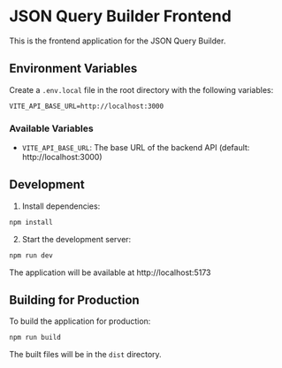 # JSON Query Builder Frontend

This is the frontend application for the JSON Query Builder.

## Environment Variables

Create a `.env.local` file in the root directory with the following variables:

```env
VITE_API_BASE_URL=http://localhost:3000
```

### Available Variables

- `VITE_API_BASE_URL`: The base URL of the backend API (default: http://localhost:3000)

## Development

1. Install dependencies:
```bash
npm install
```

2. Start the development server:
```bash
npm run dev
```

The application will be available at http://localhost:5173

## Building for Production

To build the application for production:

```bash
npm run build
```

The built files will be in the `dist` directory.
